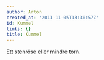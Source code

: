 ```yaml
---
author: Anton
created_at: '2011-11-05T13:30:57Z'
id: Kummel
links: {}
title: Kummel
---
```


Ett stenröse eller mindre torn.
